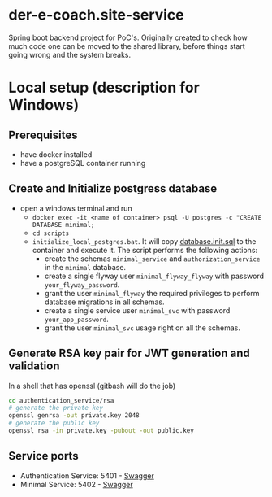 # der-e-coach.site-service
Spring boot backend project for PoC's.
Originally created to check how much code one can be moved to the shared library, before things start going wrong and the system breaks.

# Local setup (description for Windows)

## Prerequisites
- have docker installed
- have a postgreSQL container running

## Create and Initialize postgress database
- open a windows terminal and run 
  - `docker exec -it <name of container> psql -U postgres -c "CREATE DATABASE minimal;`
  - `cd scripts`
  - `initialize_local_postgres.bat`. It will copy [database.init.sql](scripts/database.init.sql) to the container and execute it. The script performs the following actions:
    - create the schemas `minimal_service` and  `authorization_service` in the `minimal` database.
    - create a single flyway user `minimal_flyway_flyway` with password `your_flyway_password`.
    - grant the user `minimal_flyway` the required privileges to perform database migrations in all schemas.
    - create a single service user `minimal_svc` with password `your_app_password`.
    - grant the user `minimal_svc` usage right on all the schemas.

## Generate RSA key pair for JWT generation and validation
In a shell that has openssl (gitbash will do the job)
```bash
cd authentication_service/rsa
# generate the private key
openssl genrsa -out private.key 2048
# generate the public key
openssl rsa -in private.key -pubout -out public.key
```

## Service ports
- Authentication Service: 5401 - [Swagger](http://localhost:5401/api/docs/swagger-ui/index.html)
- Minimal Service: 5402 - [Swagger](http://localhost:5402/api/docs/swagger-ui/index.html)

